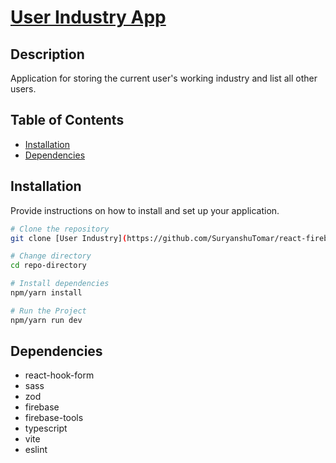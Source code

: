 # [User Industry App](https://industry-user.web.app/)

## Description
Application for storing the current user's working industry and list all other users.

## Table of Contents
- [Installation](#installation)
- [Dependencies](#dependencies)

## Installation
Provide instructions on how to install and set up your application.

```bash
# Clone the repository
git clone [User Industry](https://github.com/SuryanshuTomar/react-firebase-user-industry)

# Change directory
cd repo-directory

# Install dependencies
npm/yarn install

# Run the Project
npm/yarn run dev
```

## Dependencies 
- react-hook-form
- sass
- zod
- firebase
- firebase-tools
- typescript
- vite
- eslint
